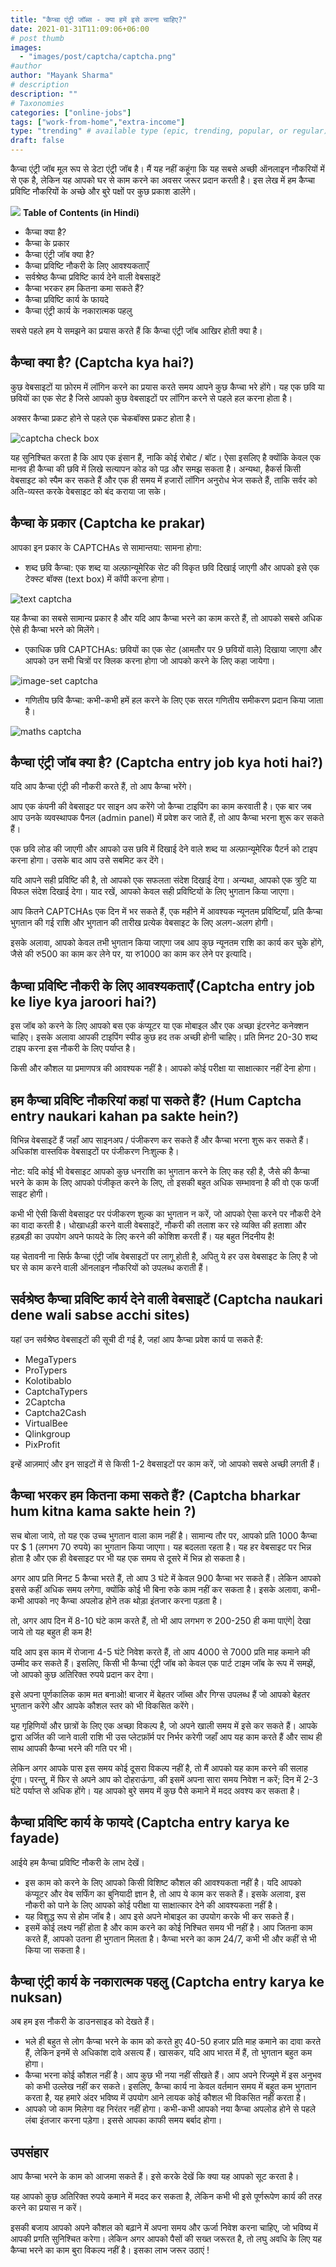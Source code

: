 ```yaml
---
title: "कैप्चा एंट्री जॉब्स - क्या हमें इसे करना चाहिए?"
date: 2021-01-31T11:09:06+06:00
# post thumb
images:
  - "images/post/captcha/captcha.png"
#author
author: "Mayank Sharma"
# description
description: ""
# Taxonomies
categories: ["online-jobs"]
tags: ["work-from-home","extra-income"]
type: "trending" # available type (epic, trending, popular, or regular)
draft: false
---
```


कैप्चा एंट्री जॉब मूल रूप से डेटा एंट्री जॉब है। मैं यह नहीं कहूंगा कि यह सबसे अच्छी ऑनलाइन नौकरियों में से एक है, लेकिन यह आपको घर से काम करने का अवसर जरूर प्रदान करती है। इस लेख में हम कैप्चा प्रविष्टि नौकरियों के अच्छे और बुरे पक्षों पर कुछ प्रकाश डालेंगे।

<div class="toc-mak">
<img src="../../../images/pencil.png">
<b>Table of Contents (in Hindi)</b>
<ul>
<li>कैप्चा क्या है?</li>
<li>कैप्चा के प्रकार</li>
<li>कैप्चा एंट्री जॉब क्या है?</li>
<li>कैप्चा प्रविष्टि नौकरी के लिए आवश्यकताएँ</li>
<li>सर्वश्रेष्ठ कैप्चा प्रविष्टि कार्य देने वाली वेबसाइटें</li>
<li>कैप्चा भरकर हम कितना कमा सकते हैं?</li>
<li>कैप्चा प्रविष्टि कार्य के फायदे</li>
<li>कैप्चा एंट्री कार्य के नकारात्मक पहलु</li>
</ul>
</div>

सबसे पहले हम ये समझने का प्रयास करते हैं कि कैप्चा एंट्री जॉब आखिर होती क्या है।

## कैप्चा क्या है? (Captcha kya hai?)

कुछ वेबसाइटों या फ़ोरम में लॉगिन करने का प्रयास करते समय आपने कुछ कैप्चा भरे होंगे। यह एक छवि या छवियों का एक सेट है जिसे आपको कुछ वेबसाइटों पर लॉगिन करने से पहले हल करना होता है।

अक्सर कैप्चा प्रकट होने से पहले एक चेकबॉक्स प्रकट होता है।

<img src="../../../images/post/captcha/captcha-check-box.png" alt="captcha check box"> <br>

यह सुनिश्चित करता है कि आप एक इंसान हैं, नाकि कोई रोबोट / बॉट। ऐसा इसलिए है क्योंकि केवल एक मानव ही कैप्चा की छवि में लिखे सत्यापन कोड को पढ़ और समझ सकता है। अन्यथा, हैकर्स किसी वेबसाइट को स्पैम कर सकते हैं और एक ही समय में हजारों लॉगिन अनुरोध भेज सकते हैं, ताकि सर्वर को अति-व्यस्त करके वेबसाइट को बंद कराया जा सके।

## कैप्चा के प्रकार (Captcha ke prakar)

आपका इन प्रकार के CAPTCHAs से सामान्तया: सामना होगा:

* शब्द छवि कैप्चा: एक शब्द या अल्फ़ान्यूमेरिक सेट की विकृत छवि दिखाई जाएगी और आपको इसे एक टेक्स्ट बॉक्स (text box) में कॉपी करना होगा।

<img src="../../../images/post/captcha/text-captcha.png" alt="text captcha"> <br>

यह कैप्चा का सबसे सामान्य प्रकार है और यदि आप कैप्चा भरने का काम करते हैं, तो आपको सबसे अधिक ऐसे ही कैप्चा भरने को मिलेंगे।

* एकाधिक छवि CAPTCHAs: छवियों का एक सेट (आमतौर पर 9 छवियों वाले) दिखाया जाएगा और आपको उन सभी चित्रों पर क्लिक करना होगा जो आपको करने के लिए कहा जायेगा।

<img src="../../../images/post/captcha/image-set-captcha.png" alt="image-set captcha"> <br>

* गणितीय छवि कैप्चा: कभी-कभी हमें हल करने के लिए एक सरल गणितीय समीकरण प्रदान किया जाता है।

<img src="../../../images/post/captcha/maths-captcha.png" alt="maths captcha"> <br>

## कैप्चा एंट्री जॉब क्या है? (Captcha entry job kya hoti hai?)

यदि आप कैप्चा एंट्री की नौकरी करते हैं, तो आप कैप्चा भरेंगे।

आप एक कंपनी की वेबसाइट पर साइन अप करेंगे जो कैप्चा टाइपिंग का काम करवाती है। एक बार जब आप उनके व्यवस्थापक पैनल (admin panel) में प्रवेश कर जाते हैं, तो आप कैप्चा भरना शुरू कर सकते हैं।

एक छवि लोड की जाएगी और आपको उस छवि में दिखाई देने वाले शब्द या अल्फ़ान्यूमेरिक पैटर्न को टाइप करना होगा। उसके बाद आप उसे सबमिट कर देंगे।

यदि आपने सही प्रविष्टि की है, तो आपको एक सफलता संदेश दिखाई देगा। अन्यथा, आपको एक त्रुटि या विफल संदेश दिखाई देगा। याद रखें, आपको केवल सही प्रविष्टियों के लिए भुगतान किया जाएगा।

आप कितने CAPTCHAs एक दिन में भर सकते हैं, एक महीने में आवश्यक न्यूनतम प्रविष्टियाँ, प्रति कैप्चा भुगतान की गई राशि और भुगतान की तारीख प्रत्येक वेबसाइट के लिए अलग-अलग होगी।

इसके अलावा, आपको केवल तभी भुगतान किया जाएगा जब आप कुछ न्यूनतम राशि का कार्य कर चुके होंगे, जैसे की रु500 का काम कर लेने पर, या रु1000 का काम कर लेने पर इत्यादि।

## कैप्चा प्रविष्टि नौकरी के लिए आवश्यकताएँ (Captcha entry job ke liye kya jaroori hai?)

इस जॉब को करने के लिए आपको बस एक कंप्यूटर या एक मोबाइल और एक अच्छा इंटरनेट कनेक्शन चाहिए। इसके अलावा आपकी टाइपिंग स्पीड कुछ हद तक अच्छी होनी चाहिए। प्रति मिनट 20-30 शब्द टाइप करना इस नौकरी के लिए पर्याप्त है।

किसी और कौशल या प्रमाणपत्र की आवश्यक नहीं है। आपको कोई परीक्षा या साक्षात्कार नहीं देना होगा।

## हम कैप्चा प्रविष्टि नौकरियां कहां पा सकते हैं? (Hum Captcha entry naukari kahan pa sakte hein?)

विभिन्न वेबसाइटें हैं जहाँ आप साइनअप / पंजीकरण कर सकते हैं और कैप्चा भरना शुरू कर सकते हैं। अधिकांश वास्तविक वेबसाइटों पर पंजीकरण निःशुल्क है।

नोट: यदि कोई भी वेबसाइट आपको कुछ धनराशि का भुगतान करने के लिए कह रही है, जैसे की कैप्चा भरने के काम के लिए आपको पंजीकृत करने के लिए, तो इसकी बहुत अधिक सम्भावना है की वो एक फर्जी साइट होगी।

कभी भी ऐसी किसी वेबसाइट पर पंजीकरण शुल्क का भुगतान न करें, जो आपको ऐसा करने पर नौकरी देने का वादा करती है। धोखाधड़ी करने वाली वेबसाइटें, नौकरी की तलाश कर रहे व्यक्ति की हताशा और हड़बड़ी का उपयोग अपने फायदे के लिए करने की कोशिश करती हैं। यह बहुत निंदनीय है!

यह चेतावनी ना सिर्फ कैप्चा एंट्री जॉब वेबसाइटों पर लागू होती है, अपितु ये हर उस वेबसाइट के लिए है जो घर से काम करने वाली ऑनलाइन नौकरियों को उपलब्ध कराती हैं।

## सर्वश्रेष्ठ कैप्चा प्रविष्टि कार्य देने वाली वेबसाइटें (Captcha naukari dene wali sabse acchi sites)

यहां उन सर्वश्रेष्ठ वेबसाइटों की सूची दी गई है, जहां आप कैप्चा प्रवेश कार्य पा सकते हैं:
* MegaTypers
* ProTypers
* Kolotibablo
* CaptchaTypers
* 2Captcha
* Captcha2Cash
* VirtualBee
* Qlinkgroup
* PixProfit

इन्हें आज़माएं और इन साइटों में से किसी 1-2 वेबसाइटों पर काम करें, जो आपको सबसे अच्छी लगती हैं।

## कैप्चा भरकर हम कितना कमा सकते हैं? (Captcha bharkar hum kitna kama sakte hein ?)

सच बोला जाये, तो यह एक उच्च भुगतान वाला काम नहीं है। सामान्य तौर पर, आपको प्रति 1000 कैप्चा पर $ 1 (लगभग 70 रुपये) का भुगतान किया जाएगा। यह बदलता रहता है। यह हर वेबसाइट पर भिन्न होता है और एक ही वेबसाइट पर भी यह एक समय से दूसरे में भिन्न हो सकता है।

अगर आप प्रति मिनट 5 कैप्चा भरते हैं, तो आप 3 घंटे में केवल 900 कैप्चा भर सकते हैं। लेकिन आपको इससे कहीं अधिक समय लगेगा, क्योंकि कोई भी बिना रुके काम नहीं कर सकता है। इसके अलावा, कभी-कभी आपको नए कैप्चा अपलोड होने तक थोड़ा इंतजार करना पड़ता है।

तो, अगर आप दिन में 8-10 घंटे काम करते हैं, तो भी आप लगभग रु 200-250 ही कमा पाएंगे| देखा जाये तो यह बहुत ही कम है!

यदि आप इस काम में रोजाना 4-5 घंटे निवेश करते हैं, तो आप 4000 से 7000 प्रति माह कमाने की उम्मीद कर सकते हैं। इसलिए, किसी भी कैप्चा एंट्री जॉब को केवल एक पार्ट टाइम जॉब के रूप में समझें, जो आपको कुछ अतिरिक्त रुपये प्रदान कर देगा।

इसे अपना पूर्णकालिक काम मत बनाओ! बाजार में बेहतर जॉब्स और गिग्स उपलब्ध हैं जो आपको बेहतर भुगतान करेंगे और आपके कौशल स्तर को भी विकसित करेंगे।

यह गृहिणियों और छात्रों के लिए एक अच्छा विकल्प है, जो अपने खाली समय में इसे कर सकते हैं। आपके द्वारा अर्जित की जाने वाली राशि भी उस प्लेटफ़ॉर्म पर निर्भर करेगी जहाँ आप यह काम करते हैं और साथ ही साथ आपकी कैप्चा भरने की गति पर भी।

लेकिन अगर आपके पास इस समय कोई दूसरा विकल्प नहीं है, तो मैं आपको यह काम करने की सलाह दूंगा। परन्तु, में फिर से अपने आप को दोहराऊंगा, की इसमें अपना सारा समय निवेश न करें; दिन में 2-3 घंटे पर्याप्त से अधिक होंगे। यह आपको बुरे समय में कुछ पैसे कमाने में मदद अवश्य कर सकता है।

## कैप्चा प्रविष्टि कार्य के फायदे (Captcha entry karya ke fayade)

आईये हम कैप्चा प्रविष्टि नौकरी के लाभ देखें।

* इस काम को करने के लिए आपको किसी विशिष्ट कौशल की आवश्यकता नहीं है। यदि आपको कंप्यूटर और वेब सर्फिंग का बुनियादी ज्ञान है, तो आप ये काम कर सकते हैं। इसके अलावा, इस नौकरी को पाने के लिए आपको कोई परीक्षा या साक्षात्कार देने की आवश्यकता नहीं है।
* यह विशुद्ध रूप से होम जॉब है। आप इसे अपने मोबाइल का उपयोग करके भी कर सकते हैं।
* इसमें कोई लक्ष्य नहीं होता है और काम करने का कोई निश्चित समय भी नहीं है। आप जितना काम करते हैं, आपको उतना ही भुगतान मिलता है। कैप्चा भरने का काम 24/7, कभी भी और कहीं से भी किया जा सकता है।

## कैप्चा एंट्री कार्य के नकारात्मक पहलु (Captcha entry karya ke nuksan)

अब हम इस नौकरी के डाउनसाइड को देखते हैं।

* भले ही बहुत से लोग कैप्चा भरने के काम को करते हुए 40-50 हजार प्रति माह कमाने का दावा करते हैं, लेकिन इनमें से अधिकांश दावे असत्य हैं। खासकर, यदि आप भारत में हैं, तो भुगतान बहुत कम होगा।
* कैप्चा भरना कोई कौशल नहीं है। आप कुछ भी नया नहीं सीखते हैं। आप अपने रिज्यूमे में इस अनुभव को कभी उल्लेख नहीं कर सकते। इसलिए, कैप्चा कार्य ना केवल वर्तमान समय में बहुत कम भुगतान करता है, यह हमारे अंदर भविष्य में उपयोग आने लायक कोई कौशल भी विकसित नहीं करता है।
* आपको जो काम मिलेगा वह निरंतर नहीं होगा। कभी-कभी आपको नया कैप्चा अपलोड होने से पहले लंबा इंतजार करना पड़ेगा। इससे आपका काफी समय बर्बाद होगा।

## उपसंहार 

आप कैप्चा भरने के काम को आजमा सकते हैं। इसे करके देखें कि क्या यह आपको सूट करता है।

यह आपको कुछ अतिरिक्त रुपये कमाने में मदद कर सकता है, लेकिन कभी भी इसे पूर्णरूपेण कार्य की तरह करने का प्रयास न करें।

इसकी बजाय आपको अपने कौशल को बढ़ाने में अपना समय और ऊर्जा निवेश करना चाहिए, जो भविष्य में आपकी प्रगति सुनिश्चित करेगा। लेकिन अगर आपको पैसों की सख्त जरूरत है, तो लघु अवधि के लिए यह कैप्चा भरने का काम बुरा विकल्प नहीं है। इसका लाभ जरूर उठाएं !

